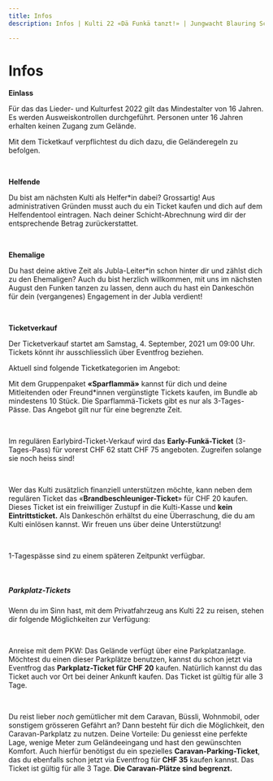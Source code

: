```yaml
---
title: Infos
description: Infos | Kulti 22 «Dä Funkä tanzt!» | Jungwacht Blauring Schweiz

---
```

# Infos

**Einlass**

Für das das Lieder- und Kulturfest 2022 gilt das Mindestalter von 16 Jahren. Es werden Ausweiskontrollen durchgeführt. Personen unter 16 Jahren erhalten keinen Zugang zum Gelände.

Mit dem Ticketkauf verpflichtest du dich dazu, die Geländeregeln zu befolgen.

<br />

**Helfende**

Du bist am nächsten Kulti als Helfer*in dabei? Grossartig! Aus administrativen Gründen musst auch du ein Ticket kaufen und dich auf dem Helfendentool eintragen. Nach deiner Schicht-Abrechnung wird dir der entsprechende Betrag zurückerstattet.

<br />

**Ehemalige**

Du hast deine aktive Zeit als Jubla-Leiter*in schon hinter dir und zählst dich zu den Ehemaligen? Auch du bist herzlich willkommen, mit uns im nächsten August den Funken tanzen zu lassen, denn auch du hast ein Dankeschön für dein (vergangenes) Engagement in der Jubla verdient!

<br />

**Ticketverkauf**

Der Ticketverkauf startet am Samstag, 4. September, 2021 um 09:00 Uhr. Tickets könnt ihr ausschliesslich über Eventfrog beziehen.

Aktuell sind folgende Ticketkategorien im Angebot:

Mit dem Gruppenpaket **«Sparflammä»** kannst für dich und deine Mitleitenden oder Freund*innen vergünstigte Tickets kaufen, im Bundle ab mindestens 10 Stück. Die Sparflammä-Tickets gibt es nur als 3-Tages-Pässe. Das Angebot gilt nur für eine begrenzte Zeit.

<br />

Im regulären Earlybird-Ticket-Verkauf wird das **Early-Funkä-Ticket** (3-Tages-Pass) für vorerst CHF 62 statt CHF 75 angeboten. Zugreifen solange sie noch heiss sind!

<br />

Wer das Kulti zusätzlich finanziell unterstützen möchte, kann neben dem regulären Ticket das «**Brandbeschleuniger-Ticket**» für CHF 20 kaufen. Dieses Ticket ist ein freiwilliger Zustupf in die Kulti-Kasse und **kein Eintrittsticket.** Als Dankeschön erhältst du eine Überraschung, die du am Kulti einlösen kannst. Wir freuen uns über deine Unterstützung!

<br />

1-Tagespässe sind zu einem späteren Zeitpunkt verfügbar.

<br />

##### **Parkplatz-Tickets**

Wenn du im Sinn hast, mit dem Privatfahrzeug ans Kulti 22 zu reisen, stehen dir folgende Möglichkeiten zur Verfügung:

<br />

Anreise mit dem PKW: Das Gelände verfügt über eine Parkplatzanlage. Möchtest du einen dieser Parkplätze benutzen, kannst du schon jetzt via Eventfrog das **Parkplatz-Ticket für CHF 20** kaufen. Natürlich kannst du das Ticket auch vor Ort bei deiner Ankunft kaufen. Das Ticket ist gültig für alle 3 Tage.

<br />

Du reist lieber _noch_ gemütlicher mit dem Caravan, Büssli, Wohnmobil, oder sonstigem grösseren Gefährt an? Dann besteht für dich die Möglichkeit, den Caravan-Parkplatz zu nutzen. Deine Vorteile: Du geniesst eine perfekte Lage, wenige Meter zum Geländeeingang und hast den gewünschten Komfort. Auch hierfür benötigst du ein spezielles **Caravan-Parking-Ticket**, das du ebenfalls schon jetzt via Eventfrog für **CHF 35** kaufen kannst. Das Ticket ist gültig für alle 3 Tage. **Die Caravan-Plätze sind begrenzt.**